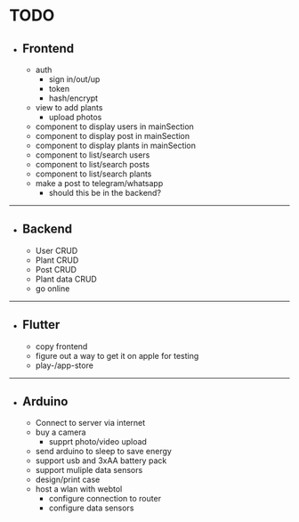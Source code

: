 # TODO

- ## Frontend

  - auth
    - sign in/out/up
    - token
    - hash/encrypt
  - view to add plants
    - upload photos
  - component to display users in mainSection
  - component to display post in mainSection
  - component to display plants in mainSection
  - component to list/search users
  - component to list/search posts
  - component to list/search plants
  - make a post to telegram/whatsapp
    - should this be in the backend?

---

- ## Backend

  - User CRUD
  - Plant CRUD
  - Post CRUD
  - Plant data CRUD
  - go online

---

- ## Flutter

  - copy frontend
  - figure out a way to get it on apple for testing
  - play-/app-store

---

- ## Arduino

  - Connect to server via internet
  - buy a camera
    - supprt photo/video upload
  - send arduino to sleep to save energy
  - support usb and 3xAA battery pack
  - support muliple data sensors
  - design/print case
  - host a wlan with webtol
    - configure connection to router
    - configure data sensors
